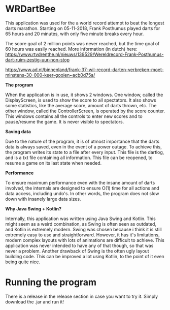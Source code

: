 # WRDartBee
This application was used for the a world record attempt to beat the longest darts marathon. Starting on 05-11-2018, Frank Posthumus played darts for 65 hours and 20 minutes, with only five minute breaks every hour. 

The score goal of 2 million points was never reached, but the time goal of 60 hours was easily reached.
More information (in dutch) here:
https://www.rtvdrenthe.nl/nieuws/139529/Wereldrecord-Frank-Posthumus-dart-ruim-zestig-uur-non-stop

https://www.ad.nl/binnenland/frank-37-wil-record-darten-verbreken-moet-minstens-30-000-keer-gooien~acb0d75a/

**The program**

When the application is in use, it shows 2 windows. One window, called the DisplayScreen, is used to show the score to all spectators. It also shows some statistics, like the average score, amount of darts thrown, etc. The other window, called the ControllerScreen, is operated by the score counter. This windows contains all the controls to enter new scores and to pause/resume the game. It is never visible to spectators. 

**Saving data**

Due to the nature of the program, it is of utmost importance that the darts data is always saved, even in the event of a power outage. To achieve this, the program writes its state to a file after every input. This file is the dartlog, and is a txt file containing all information. This file can be reopened, to resume a game on its last state when needed. 

**Performance**

To ensure maximum performance even with the insane amount of darts involved, the internals are designed to ensure O(1) time for all actions and data access, including undo's. In other words, the program does not slow down with insanely large data sizes.

**Why Java Swing + Kotlin?**

Internally, this application was written using Java Swing and Kotlin. This might seem as a weird combination, as Swing is often seen as outdated, and Kotlin is extremely modern. Swing was chosen because i think it is still extremely easy to use and straightforward. However, it has it's limitations, modern complex layouts with lots of animations are difficult to achieve. This application was never intended to have any of that though, so that was never a problem. Another drawback of Swing is the often ugly layout building code. This can be improved a lot using Kotlin, to the point of it even being quite nice. 


# Running the program
There is a release in the release section in case you want to try it. Simply download the .jar and run it!
